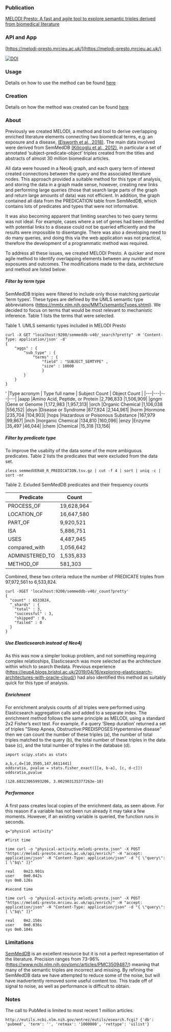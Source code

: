 ### Publication

[MELODI Presto: A fast and agile tool to explore semantic triples derived from biomedical literature](https://academic.oup.com/bioinformatics/advance-article/doi/10.1093/bioinformatics/btaa726/5893950)

### API and App

[https://melodi-presto.mrcieu.ac.uk/](https://melodi-presto.mrcieu.ac.uk/)

[![DOI](https://zenodo.org/badge/259267887.svg)](https://zenodo.org/badge/latestdoi/259267887)

### Usage

Details on how to use the method can be found [here](Usage.md)

### Creation

Details on how the method was created can be found [here](create/Creation.md)

### About

Previously we created MELODI, a method and tool to derive overlapping enriched literature elements connecting two biomedical terms, e.g. an exposure and a disease, [(Elsworth et al., 2018)](https://doi.org/10.1093/ije/dyx251). The main data involved were derived from SemMedDB [(Kilicoglu et al., 2012)](https://academic.oup.com/bioinformatics/article/28/23/3158/195282), in particular a set of annotated ‘subject-predicate-object’ triples created from the titles and abstracts of almost 30 million biomedical articles. 

All data were housed in a Neo4j graph, and each query term of interest created connections between the query and the associated literature nodes. This approach provided a suitable method for this type of analysis, and storing the data in a graph made sense, however, creating new links and performing large queries (those that search large parts of the graph and return large amounts of data) was not efficient. In addition, the graph contained all data from the PREDICATION table from SemMedDB, which contains lots of predicates and types that were not informative. 

It was also becoming apparent that limiting searches to two query terms was not ideal. For example, cases where a set of genes had been identified with potential links to a disease could not be queried efficiently and the results were impossible to disentangle. There was also a developing need to do many queries, and doing this via the web application was not practical, therefore the development of a programmatic method was required.

To address all these issues, we created MELODI Presto. A quicker and more agile method to identify overlapping elements between any number of exposures and outcomes. The modifications made to the data, architecture and method are listed below:

##### Filter by term type

SemMedDB triples were filtered to include only those matching particular ‘term types’. These types are defined by the UMLS semantic type abbreviations (https://mmtx.nlm.nih.gov/MMTx/semanticTypes.shtml). We decided to focus on terms that would be most relevant to mechanistic inference. Table 1 lists the terms that were selected.

Table 1. UMLS semantic types included in MELODI Presto 

```
curl -X GET "localhost:9200/semmeddb-v40/_search?pretty" -H 'Content-Type: application/json' -d'
{
    "aggs" : {
        "sub_type" : {
            "terms" : { 
                "field" : "SUBJECT_SEMTYPE" ,
                "size" : 10000
                }
        }
    }
}
```

'
|Type acronym | Type full name	| Subject Count	| Object Count |
|---|---|---|---|
|aapp	|Amino Acid, Peptide, or Protein	|2,796,833	|1,506,909|
|gngm	|Gene or Genome	|1,172,983	|1,957,313|
|orch	|Organic Chemical	|1,106,038	|556,152|
|dsyn	|Disease or Syndrome	|877,924	|2,144,961|
|horm	|Hormone	|235,704	|104,903|
|hops	|Hazardous or Poisonous Substance	|167,979	|99,867|
|inch	|Inorganic Chemical	|134,810	|160,096|
|enzy	|Enzyme	|35,497	|46,044|
|chem	|Chemical	|15,318	|13,156|


##### Filter by predicate type

To improve the usabilty of the data some of the more ambiguous predicates. Table 2 lists the predicates that were excluded from the data set.

```
zless semmedVER40_R_PREDICATION.tsv.gz | cut -f 4 | sort | uniq -c | sort -nr
```

Table 2. Exluded SemMedDB predicates and their frequency counts

|Predicate	|Count|
|---|---|
| PROCESS_OF | 19,628,964 |
| LOCATION_OF |	16,647,580 |
| PART_OF |	9,920,521 |
| ISA |	5,886,751 |
| USES |	4,487,945 |
| compared_with |	1,056,642 |
| ADMINISTERED_TO	| 1,535,833 |
| METHOD_OF	| 581,303 |

Combined, these two criteria reduce the number of PREDICATE triples from 97,972,561 to 6,533,824.

```
curl -XGET 'localhost:9200/semmeddb-v40/_count?pretty'
{
  "count" : 6533824,
  "_shards" : {
    "total" : 3,
    "successful" : 3,
    "skipped" : 0,
    "failed" : 0
  }
}
```


##### Use Elasticsearch instead of Neo4j

As this was now a simpler lookup problem, and not something requiring complex relatioships, Elasticsearch was more selected as the architecture within which to search thedata. Previous experience (https://ieup4.blogs.bristol.ac.uk/2019/04/16/exploring-elasticsearch-architectures-with-oracle-cloud/) had also identified this method as suitably quick for this type of analysis. 
    
##### Enrichment

For enrichment analysis counts of all triples were performed using Elasticsearch aggregation calls and added to a separate index. The enrichment method follows the same principle as MELODI, using a standard 2x2 Fisher’s exct test. For example, if a query ‘Sleep duration’ returned a set of triples "Sleep Apnea, Obstructive:PREDISPOSES:Hypertensive disease" then we can count the number of these triples (a), the number of total triples matched to the query (b), the total number of these triples in the data base (c), and the total number of triples in the database (d).

```
import scipy.stats as stats

a,b,c,d=[10,3505,147,6611441]
oddsratio, pvalue = stats.fisher_exact([[a, b-a], [c, d-c]])
oddsratio,pvalue

(128.68323065993206, 3.002903135377263e-18)
```

##### Performance

A first pass creates local copies of the enrichment data, as seen above. For this reason if a variable has not been run already it may take a few moments. However, if an existing variable is queried, the function runs in seconds.

```
q="physical activity"

#first time

time curl -o "physical-activity.melodi-presto.json" -X POST "https://melodi-presto.mrcieu.ac.uk/api/enrich/" -H "accept: application/json" -H "Content-Type: application/json" -d "{ \"query\": [ \"$q\" ]}"

real	0m23.901s
user	0m0.042s
sys	0m0.126s

#second time 

time curl -o "physical-activity.melodi-presto.json" -X POST "https://melodi-presto.mrcieu.ac.uk/api/enrich/" -H "accept: application/json" -H "Content-Type: application/json" -d "{ \"query\": [ \"$q\" ]}"

real	0m2.150s
user	0m0.036s
sys	0m0.104s
```

### Limitations

[SemMedDB](https://ii.nlm.nih.gov/SemRep_SemMedDB_SKR/SemMedDB/SemMedDB_download.shtml) is an excellent resource but it is not a perfect representation of the literature. Precision ranges from 73-96% (https://www.ncbi.nlm.nih.gov/pmc/articles/PMC3509487/) meaning that many of the semantic triples are incorrect and missing. By refining the SemMedDB data we have attempted to reduce some of the noise, but will have inadvertently removed some useful content too. This trade off of signal to noise, as well as performance is difficult to obtain.
 
### Notes

The call to PubMed is limited to most recent 1 million articles. 

```
http://eutils.ncbi.nlm.nih.gov/entrez/eutils/esearch.fcgi? {'db': 'pubmed', 'term': '', 'retmax': '1000000', 'rettype': 'uilist'}
```
